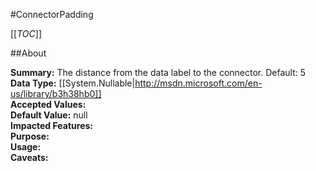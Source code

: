 #ConnectorPadding

[[_TOC_]]

##About

**Summary:**  The distance from the data label to the connector. Default: 5   
**Data Type:** [[System.Nullable|http://msdn.microsoft.com/en-us/library/b3h38hb0]]  
**Accepted Values:**   
**Default Value:** null  
**Impacted Features:**   
**Purpose:**   
**Usage:**   
**Caveats:**   


